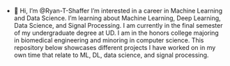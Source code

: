 - 👋 Hi, I’m @Ryan-T-Shaffer
  I’m interested in a career in Machine Learning and Data Science. I’m learning about Machine Learning, Deep Learning, Data Science, and Signal Processing.
  I am currently in the final semester of my undergraduate degree at UD. I am in the honors college majoring in biomedical engineering and minoring in computer science.
  This repository below showcases different projects I have worked on in my own time that relate to ML, DL, data science, and signal processing. 


<!---
Ryan-T-Shaffer/Ryan-T-Shaffer is a ✨ special ✨ repository because its `README.md` (this file) appears on your GitHub profile.
You can click the Preview link to take a look at your changes.
--->
